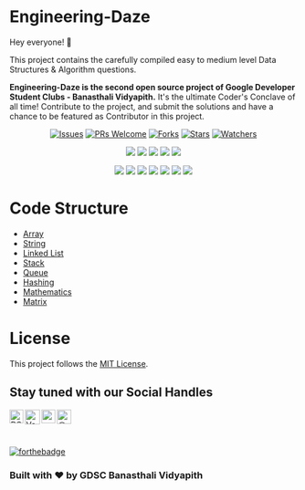 # Engineering-Daze

Hey everyone! 👋

This project contains the carefully compiled easy to medium level Data Structures &amp; Algorithm questions. 

**Engineering-Daze is the second open source project of Google Developer Student Clubs - Banasthali Vidyapith.** It's the ultimate Coder's Conclave of all time! Contribute to the project, and submit the solutions and have a chance to be featured as Contributor in this project. 


<div align="center">

[![Issues](https://img.shields.io/github/issues/DSC-Banasthali-Vidyapith/Engineering-Daze)](https://github.com/DSC-Banasthali-Vidyapith/Engineering-Daze/issues)
[![PRs Welcome](https://img.shields.io/badge/PRs-welcome-brightgreen.svg?style=flat-square)](http://makeapullrequest.com)
[![Forks](https://img.shields.io/github/forks/DSC-Banasthali-Vidyapith/Engineering-Daze?style=social)](https://github.com/DSC-Banasthali-Vidyapith/Engineering-Daze) 
[![Stars](https://img.shields.io/github/stars/DSC-Banasthali-Vidyapith/Engineering-Daze?style=social)](https://github.com/DSC-Banasthali-Vidyapith/Engineering-Daze) 
[![Watchers](https://img.shields.io/github/watchers/DSC-Banasthali-Vidyapith/Engineering-Daze?style=social)](https://github.com/DSC-Banasthali-Vidyapith/Engineering-Daze)
</div>
  

<div align="center">

<a href="https://github.com/DSC-Banasthali-Vidyapith/Engineering-Daze"><img src="https://badges.frapsoft.com/os/v1/open-source.svg?v=103"></a>
<a href="https://github.com/DSC-Banasthali-Vidyapith/Engineering-Daze"><img src="https://img.shields.io/badge/Built%20by-developers%20%3C%2F%3E-0059b3"></a>
<a href="https://github.com/DSC-Banasthali-Vidyapith/Engineering-Daze"><img src="https://img.shields.io/static/v1.svg?label=Contributions&message=Welcome&color=yellow"></a>
<a href="https://github.com/DSC-Banasthali-Vidyapith/"><img src="https://img.shields.io/badge/Maintained%3F-yes-brightgreen.svg?v=103"></a>
<a href="https://github.com/DSC-Banasthali-Vidyapith/Engineering-Daze/blob/main/LICENSE"><img src="https://img.shields.io/badge/license-MIT-blue.svg?v=103"></a>

<a href="https://github.com/DSC-Banasthali-Vidyapith/Engineering-Daze/contributors"><img src="https://img.shields.io/github/contributors/DSC-Banasthali-Vidyapith/Engineering-Daze?color=brightgreen"></a>
<a href="https://github.com/DSC-Banasthali-Vidyapith/Engineering-Daze/stargazers"><img src="https://img.shields.io/github/stars/DSC-Banasthali-Vidyapith/Engineering-Daze?color=0059b3"></a>
<a href="https://github.com/DSC-Banasthali-Vidyapith/Engineering-Daze/network/members"><img src="https://img.shields.io/github/forks/DSC-Banasthali-Vidyapith/Engineering-Daze?color=yellow"></a>
<a href="https://github.com/DSC-Banasthali-Vidyapith/Engineering-Daze/issues"><img src="https://img.shields.io/github/issues/DSC-Banasthali-Vidyapith/Engineering-Daze?color=0059b3"></a>
<a href="https://github.com/DSC-Banasthali-Vidyapith/Engineering-Daze/issues?q=is%3Aissue+is%3Aclosed"><img src="https://img.shields.io/github/issues-closed-raw/DSC-Banasthali-Vidyapith/Engineering-Daze?color=yellow"></a>
<a href="https://github.com/DSC-Banasthali-Vidyapith/Engineering-Daze/pulls"><img src="https://img.shields.io/github/issues-pr/DSC-Banasthali-Vidyapith/Engineering-Daze?color=brightgreen"></a>
<a href="https://github.com/DSC-Banasthali-Vidyapith/Engineering-Daze/pulls?q=is%3Apr+is%3Aclosed"><img src="https://img.shields.io/github/issues-pr-closed-raw/DSC-Banasthali-Vidyapith/Engineering-Daze?color=0059b3"></a> 
</div>

# Code Structure
* [Array](/Arrays)
* [String](/String)
* [Linked List](/Linked_List)
* [Stack](/Stacks)
* [Queue](/Queues)
* [Hashing](/Hashing)
* [Mathematics](/Mathematics)
* [Matrix](/Matrix)

# License

This project follows the [MIT License](https://choosealicense.com/licenses/mit/).


## Stay tuned with our Social Handles

<a href="https://www.linkedin.com/company/dsc-banasthali-vidyapith/">
    <img align="left" alt="DSC-Banasthali Vidyapith | Linkedin" width="24px" src="https://github.com/TheDudeThatCode/TheDudeThatCode/blob/master/Assets/Linkedin.svg" />
  </a>
   <a href="https://twitter.com/DSC_Banasthali">
    <img align="left" alt="Vanshika Garg | Twitter" width="26px" src="https://github.com/TheDudeThatCode/TheDudeThatCode/blob/master/Assets/Twitter.svg" />
</a> 
  <a href="https://www.instagram.com/dsc_banasthalividyapith/">
    <img align="left" alt="vanshikaaaaa_ | Instagram" width="24px" src="https://github.com/TheDudeThatCode/TheDudeThatCode/blob/master/Assets/Instagram.svg" />
  </a><a href="https://dscbanasthalividyapith.medium.com/" target="blank"><img align="left" src="https://cdn.jsdelivr.net/npm/simple-icons@3.0.1/icons/medium.svg" alt="@vanshikagarg17" height="25" width="25" /></a> 

<br>
<br>
<br>

[![forthebadge](https://forthebadge.com/images/badges/built-with-love.svg)](https://github.com/Vanshikagarg17)

### Built with ❤️ by GDSC Banasthali Vidyapith

